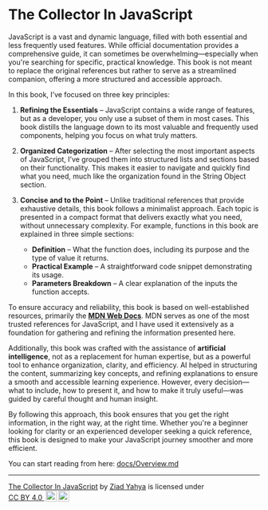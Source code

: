 # The Collector In JavaScript

JavaScript is a vast and dynamic language, filled with both essential and less frequently used features. While official documentation provides a comprehensive guide, it can sometimes be overwhelming—especially when you're searching for specific, practical knowledge. This book is not meant to replace the original references but rather to serve as a streamlined companion, offering a more structured and accessible approach.

In this book, I’ve focused on three key principles:

1. **Refining the Essentials** – JavaScript contains a wide range of features, but as a developer, you only use a subset of them in most cases. This book distills the language down to its most valuable and frequently used components, helping you focus on what truly matters.

2. **Organized Categorization** – After selecting the most important aspects of JavaScript, I’ve grouped them into structured lists and sections based on their functionality. This makes it easier to navigate and quickly find what you need, much like the organization found in the String Object section.

3. **Concise and to the Point** – Unlike traditional references that provide exhaustive details, this book follows a minimalist approach. Each topic is presented in a compact format that delivers exactly what you need, without unnecessary complexity. For example, functions in this book are explained in three simple sections:
   - **Definition** – What the function does, including its purpose and the type of value it returns.
   - **Practical Example** – A straightforward code snippet demonstrating its usage.
   - **Parameters Breakdown** – A clear explanation of the inputs the function accepts.

To ensure accuracy and reliability, this book is based on well-established resources, primarily the [**MDN Web Docs**](https://developer.mozilla.org/en-US/docs/Web/JavaScript). MDN serves as one of the most trusted references for JavaScript, and I have used it extensively as a foundation for gathering and refining the information presented here.

Additionally, this book was crafted with the assistance of **artificial intelligence**, not as a replacement for human expertise, but as a powerful tool to enhance organization, clarity, and efficiency. AI helped in structuring the content, summarizing key concepts, and refining explanations to ensure a smooth and accessible learning experience. However, every decision—what to include, how to present it, and how to make it truly useful—was guided by careful thought and human insight.

By following this approach, this book ensures that you get the right information, in the right way, at the right time. Whether you're a beginner looking for clarity or an experienced developer seeking a quick reference, this book is designed to make your JavaScript journey smoother and more efficient.

You can start reading from here: [docs/Overview.md](./docs/Overview.md)

---

<p xmlns:cc="http://creativecommons.org/ns#" xmlns:dct="http://purl.org/dc/terms/"><a property="dct:title" rel="cc:attributionURL" href="https://github.com/zyahya/the-collector-in-js">The Collector In JavaScript</a> by <a rel="cc:attributionURL dct:creator" property="cc:attributionName" href="https://github.com/zyahya">Ziad Yahya</a> is licensed under <a href="https://creativecommons.org/licenses/by/4.0/?ref=chooser-v1" target="_blank" rel="license noopener noreferrer" style="display:inline-block;">CC BY 4.0 <img style="height:22px!important;margin-left:3px;vertical-align:text-bottom;" src="https://mirrors.creativecommons.org/presskit/icons/cc.svg?ref=chooser-v1" alt=""><img style="height:22px!important;margin-left:3px;vertical-align:text-bottom;" src="https://mirrors.creativecommons.org/presskit/icons/by.svg?ref=chooser-v1" alt=""></a></p>

